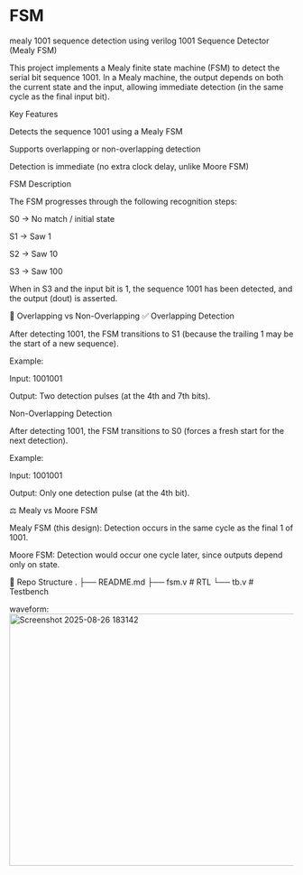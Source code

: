 # FSM
mealy 1001 sequence detection using verilog
1001 Sequence Detector (Mealy FSM)

This project implements a Mealy finite state machine (FSM) to detect the serial bit sequence 1001.
In a Mealy machine, the output depends on both the current state and the input, allowing immediate detection (in the same cycle as the final input bit).

 Key Features

Detects the sequence 1001 using a Mealy FSM

Supports overlapping or non-overlapping detection

Detection is immediate (no extra clock delay, unlike Moore FSM)

FSM Description

The FSM progresses through the following recognition steps:

S0 → No match / initial state

S1 → Saw 1

S2 → Saw 10

S3 → Saw 100

When in S3 and the input bit is 1, the sequence 1001 has been detected, and the output (dout) is asserted.

🔄 Overlapping vs Non-Overlapping
✅ Overlapping Detection

After detecting 1001, the FSM transitions to S1 (because the trailing 1 may be the start of a new sequence).

Example:

Input: 1001001

Output: Two detection pulses (at the 4th and 7th bits).

 Non-Overlapping Detection

After detecting 1001, the FSM transitions to S0 (forces a fresh start for the next detection).

Example:

Input: 1001001

Output: Only one detection pulse (at the 4th bit).

⚖️ Mealy vs Moore FSM

Mealy FSM (this design): Detection occurs in the same cycle as the final 1 of 1001.

Moore FSM: Detection would occur one cycle later, since outputs depend only on state.

📂 Repo Structure
.
├── README.md
├── fsm.v          # RTL 
└── tb.v       # Testbench

waveform:
<img width="1447" height="447" alt="Screenshot 2025-08-26 183142" src="https://github.com/user-attachments/assets/abfab63b-2a0a-4cbb-9547-02ff7017f52c" />

